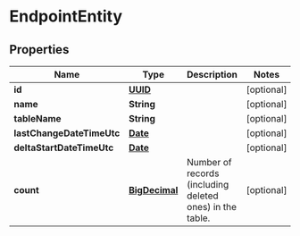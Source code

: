 
# EndpointEntity

## Properties
Name | Type | Description | Notes
------------ | ------------- | ------------- | -------------
**id** | [**UUID**](UUID.md) |  |  [optional]
**name** | **String** |  |  [optional]
**tableName** | **String** |  |  [optional]
**lastChangeDateTimeUtc** | [**Date**](Date.md) |  |  [optional]
**deltaStartDateTimeUtc** | [**Date**](Date.md) |  |  [optional]
**count** | [**BigDecimal**](BigDecimal.md) | Number of records (including deleted ones) in the table. |  [optional]




